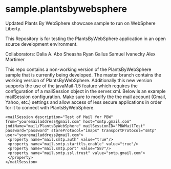 # sample.plantsbywebsphere
Updated Plants By WebSphere showcase sample to run on WebSphere Liberty.

 This Repository is for testing the PlantsByWebSphere application 
 in an open source development environment. 

 Collaborators:
 Dalia A. Abo Sheasha
 Ryan Gallus
 Samuel Ivanecky
 Alex Mortimer
	
 This repo contains a non-working version of the PlantsByWebSphere sample that is currently being developed.  The master branch contains the working version of PlantsByWebSphere.
 Additionally this new version supports the use of the javaMail-1.5 feature which requires the configuration of a mailSession
 object in the server.xml.  Below is an example mailSession configuration.  Make sure to modify the the mail account (Gmail, Yahoo, etc.) settings and allow access of less secure applications in order for it to connect with PlantsByWebSphere.

    <mailSession description="Test of Mail for PBW" from="youremailaddress@gmail.com" host="smtp.gmail.com" jndiName="mail/PlantsByWebSphere" mailSessionID="PBWMailTest" password="password" storeProtocol="imaps" transportProtocol="smtp" user="youremailaddress@gmail.com">
	 <property name="mail.smtp.auth" value="true"/>
	 <property name="mail.smtp.starttls.enable" value="true"/>
	 <property name="mail.smtp.port" value="587"/>
	 <property name="mail.smtp.ssl.trust" value="smtp.gmail.com">
	 </property>
    </mailSession>
